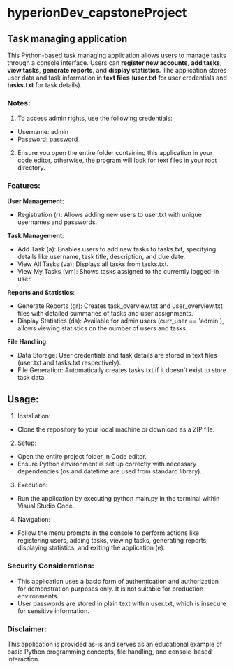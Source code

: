 # hyperionDev_capstoneProject

## Task managing application 

This Python-based task managing application allows users to manage tasks through a console interface. Users can **register new accounts**, **add tasks**, **view tasks**, **generate reports**, and **display statistics**. The application stores user data and task information in **text files** (**user.txt** for user credentials and **tasks.txt** for task details).

### Notes:
1. To access admin rights, use the following credentials:
- Username: admin
- Password: password
2. Ensure you open the entire folder containing this application in your code editor, otherwise, the program will look for text files in your root directory.
  
### Features:
**User Management**:
- Registration (r): Allows adding new users to user.txt with unique usernames and passwords.

**Task Management**:
- Add Task (a): Enables users to add new tasks to tasks.txt, specifying details like username, task title, description, and due date.
- View All Tasks (va): Displays all tasks from tasks.txt.
- View My Tasks (vm): Shows tasks assigned to the currently logged-in user.

**Reports and Statistics**:
- Generate Reports (gr): Creates task_overview.txt and user_overview.txt files with detailed summaries of tasks and user assignments.
- Display Statistics (ds): Available for admin users (curr_user == 'admin'), allows viewing statistics on the number of users and tasks.

**File Handling**:
- Data Storage: User credentials and task details are stored in text files (user.txt and tasks.txt respectively).
- File Generation: Automatically creates tasks.txt if it doesn't exist to store task data.

## Usage:
1. Installation:
- Clone the repository to your local machine or download as a ZIP file.

2. Setup:
- Open the entire project folder in Code editor.
- Ensure Python environment is set up correctly with necessary dependencies (os and datetime are used from standard library).

3. Execution:
- Run the application by executing python main.py in the terminal within Visual Studio Code.

4. Navigation:
- Follow the menu prompts in the console to perform actions like registering users, adding tasks, viewing tasks, generating reports, displaying statistics, and exiting the application (e).

### Security Considerations:
- This application uses a basic form of authentication and authorization for demonstration purposes only. It is not suitable for production environments.
- User passwords are stored in plain text within user.txt, which is insecure for sensitive information.

### Disclaimer:
This application is provided as-is and serves as an educational example of basic Python programming concepts, file handling, and console-based interaction.
